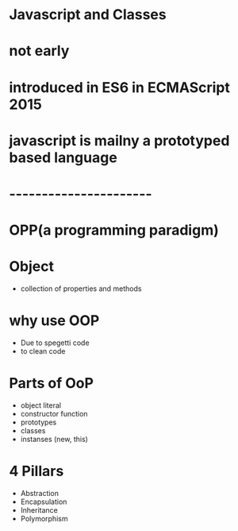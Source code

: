 # Javascript and Classes
# not early
# introduced in ES6 in ECMAScript 2015 

# javascript is mailny a prototyped based language

# ----------------------
# OPP(a programming paradigm)

# Object
- collection of properties and methods

# why use OOP
- Due to spegetti code
- to clean code

# Parts of OoP
- object literal
- constructor function
- prototypes
- classes
- instanses (new, this)

# 4 Pillars
- Abstraction
- Encapsulation
- Inheritance
- Polymorphism





